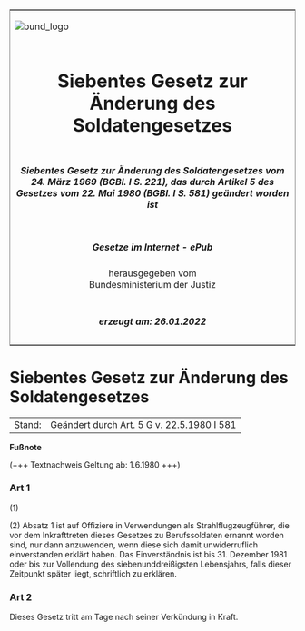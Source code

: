 <span id="DECKBLATT.html"></span>

<table border="0" frame="border" width="100%">

<tr valign="top">

<td align="left">

![bund\_logo](BfJ_2021_Web_de_de.gif)

</td>

<td align="right">

 

</td>

</tr>

<tr align="center" valign="middle">

<td colspan="2">

# Siebentes Gesetz zur Änderung des Soldatengesetzes

</td>

</tr>

<tr align="center" valign="middle">

<td colspan="2">

##### Siebentes Gesetz zur Änderung des Soldatengesetzes vom 24. März 1969 (BGBl. I S. 221), das durch Artikel 5 des Gesetzes vom 22. Mai 1980 (BGBl. I S. 581) geändert worden ist

</td>

</tr>

<tr align="center" valign="middle">

<td colspan="2">

  
  

##### Gesetze im Internet - ePub  
  
herausgegeben vom  
Bundesministerium der Justiz

</td>

</tr>

<tr align="center" valign="bottom">

<td colspan="2">

  
  

##### erzeugt am: 26.01.2022

</td>

</tr>

</table>

<span id="BJNR002210969.html"></span>

# Siebentes Gesetz zur Änderung des Soldatengesetzes

<div>

<div class="jnhtml">

|        |                                            |
| ------ | ------------------------------------------ |
| Stand: | Geändert durch Art. 5 G v. 22.5.1980 I 581 |

</div>

</div>

<div>

  
**Fußnote**

<div class="jnhtml">

<div>

<div class="jurAbsatz">

(+++ Textnachweis Geltung ab: 1.6.1980 +++)

</div>

</div>

</div>

</div>

<span id="BJNR002210969BJNE000100304.html"></span>

### Art 1  

<div>

<div class="jnhtml">

<div>

<div class="jurAbsatz">

(1)

</div>

<div class="jurAbsatz">

(2) Absatz 1 ist auf Offiziere in Verwendungen als Strahlflugzeugführer,
die vor dem Inkrafttreten dieses Gesetzes zu Berufssoldaten ernannt
worden sind, nur dann anzuwenden, wenn diese sich damit unwiderruflich
einverstanden erklärt haben. Das Einverständnis ist bis 31. Dezember
1981 oder bis zur Vollendung des siebenunddreißigsten Lebensjahrs, falls
dieser Zeitpunkt später liegt, schriftlich zu erklären.

</div>

</div>

</div>

</div>

<span id="BJNR002210969BJNE000200304.html"></span>

### Art 2  

<div>

<div class="jnhtml">

<div>

<div class="jurAbsatz">

Dieses Gesetz tritt am Tage nach seiner Verkündung in Kraft.

</div>

</div>

</div>

</div>
